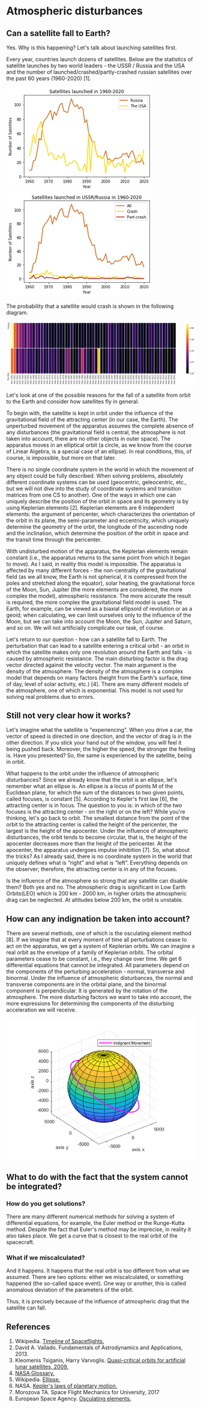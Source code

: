 # Atmospheric disturbances
## Can a satellite fall to Earth?
Yes. Why is this happening? Let's talk about launching satellites first.

Every year, countries launch dozens of satellites. Below are the statistics of satellite launches by two world leaders - the USSR / Russia and the USA and the number of launched/crashed/partly-crashed russian satellites over the past 60 years (1960-2020) [1].
 
![](Both.png) ![](Russia.png)

The probability that a satellite would crash is shown in the following diagram.

![](Heatmap.png)

Let's look at one of the possible reasons for the fall of a satellite from orbit to the Earth and consider how satellites fly in general.

To begin with, the satellite is kept in orbit under the influence of the gravitational field of the attracting center (in our case, the Earth). The unperturbed movement of the apparatus assumes the complete absence of any disturbances (the gravitational field is central, the atmosphere is not taken into account, there are no other objects in outer space). The apparatus moves in an elliptical orbit (a circle, as we know from the course of Linear Algebra, is a special case of an ellipse). In real conditions, this, of course, is impossible, but more on that later.

There is no single coordinate system in the world in which the movement of any object could be fully described. When solving problems, absolutely different coordinate systems can be used (geocentric, geleocentric, etc., but we will not dive into the study of coordinate systems and transition matrices from one CS to another). One of the ways in which one can uniquely describe the position of the orbit in space and its geometry is by using Keplerian elements [2]. Keplerian elements are 6 independent elements: the argument of pericenter, which characterizes the orientation of the orbit in its plane, the semi-parameter and eccentricity, which uniquely determine the geometry of the orbit, the longitude of the ascending node and the inclination, which determine the position of the orbit in space and the transit time through the pericenter.

With undisturbed motion of the apparatus, the Keplerian elements remain constant (i.e., the apparatus returns to the same point from which it began to move). As I said, in reality this model is impossible. The apparatus is affected by many different forces - the non-centrality of the gravitational field (as we all know, the Earth is not spherical, it is compressed from the poles and stretched along the equator), solar heating, the gravitational force of the Moon, Sun, Jupiter (the more elements are considered, the more complex the model), atmospheric resistance. The more accurate the result is required, the more complex the gravitational field model is used. The Earth, for example, can be viewed as a biaxial ellipsoid of revolution or as a geoid; when calculating, we can limit ourselves only to the influence of the Moon, but we can take into account the Moon, the Sun, Jupiter and Saturn, and so on. We will not artificially complicate our task, of course.

Let's return to our question - how can a satellite fall to Earth. The perturbation that can lead to a satellite entering a critical orbit - an orbit in which the satellite makes only one revolution around the Earth and falls - is caused by atmospheric resistance. The main disturbing factor is the drag vector directed against the velocity vector. The main argument is the density of the atmosphere. The density of the atmosphere is a complex model that depends on many factors (height from the Earth's surface, time of day, level of solar activity, etc.) [4]. There are many different models of the atmosphere, one of which is exponential. This model is not used for solving real problems due to errors.

## Still not very clear how it works? 
Let's imagine what the satellite is "experiencing". When you drive a car, the vector of speed is directed in one direction, and the vector of drag is in the other direction. If you stick your hand out of the window, you will feel it being pushed back. Moreover, the higher the speed, the stronger the feeling is. Have you presented? So, the same is experienced by the satellite, being in orbit.

What happens to the orbit under the influence of atmospheric disturbances? Since we already know that the orbit is an ellipse, let's remember what an ellipse is. An ellipse is a locus of points M of the Euclidean plane, for which the sum of the distances to two given points, called focuses, is constant [5]. According to Kepler's first law [6], the attracting center is in focus. The question to you is: in which of the two focuses is the attracting center - on the right or on the left? While you're thinking, let's go back to orbit. The smallest distance from the point of the orbit to the attracting center is called the height of the pericenter, the largest is the height of the apocenter. Under the influence of atmospheric disturbances, the orbit tends to become circular, that is, the height of the apocenter decreases more than the height of the pericenter. At the apocenter, the apparatus undergoes impulse inhibition [7]. So, what about the tricks? As I already said, there is no coordinate system in the world that uniquely defines what is “right” and what is “left”. Everything depends on the observer; therefore, the attracting center is in any of the focuses.

Is the influence of the atmosphere so strong that any satellite can disable them? Both yes and no. The atmospheric drag is significant in Low Earth Orbits(LEO) which is 200 km - 2000 km, in higher orbits the atmospheric drag can be neglected. At altitudes below 200 km, the orbit is unstable.

## How can any indignation be taken into account? 
There are several methods, one of which is the osculating element method [8]. If we imagine that at every moment of time all perturbations cease to act on the apparatus, we get a system of Keplerian orbits. We can imagine a real orbit as the envelope of a family of Keplerian orbits. The orbital parameters cease to be constant, i.e., they change over time. We get 6 differential equations that cannot be integrated. All parameters depend on the components of the perturbing acceleration - normal, transverse and binormal. Under the influence of atmospheric disturbances, the normal and transverse components are in the orbital plane, and the binormal component is perpendicular. It is generated by the rotation of the atmosphere. The more disturbing factors we want to take into account, the more expressions for determining the components of the disturbing acceleration we will receive.

![](Movement.png)

## What to do with the fact that the system cannot be integrated? 
### How do you get solutions? 
There are many different numerical methods for solving a system of differential equations, for example, the Euler method or the Runge-Kutta method. Despite the fact that Euler's method may be imprecise, in reality it also takes place. We get a curve that is closest to the real orbit of the spacecraft.

### What if we miscalculated? 
And it happens. It happens that the real orbit is too different from what we assumed. There are two options: either we miscalculated, or something happened (the so-called space event). One way or another, this is called anomalous deviation of the parameters of the orbit.

Thus, it is precisely because of the influence of atmospheric drag that the satellite can fall.

## References
1. Wikipedia. [Timeline of Spaceflights.](https://en.wikipedia.org/wiki/Timeline_of_spaceflight)
2. David A. Vallado. Fundamentals of Astrodynamics and Applications, 2013.
3. Kleomenis Tsiganis, Harry Varvoglis. [Quasi-critical orbits for artificial lunar satellites, 2009.](https://www.researchgate.net/publication/225586921_Quasi-critical_orbits_for_artificial_lunar_satellites)
4. [NASA Glossary.](https://www.grc.nasa.gov/www/k-12/TRC/laefs/laefs_a.html#atmospheric_pressure)
5. Wikipedia. [Ellipse.](https://simple.wikipedia.org/wiki/Ellipse)
6. NASA. [Kepler's laws of planetary motion.](https://solarsystem.nasa.gov/resources/310/orbits-and-keplers-laws/)
7. Morozova TA. Space Flight Mechanics for University, 2017
8. European Space Agency. [Osculating elements.](https://gssc.esa.int/navipedia/index.php/Osculating_Elements)
